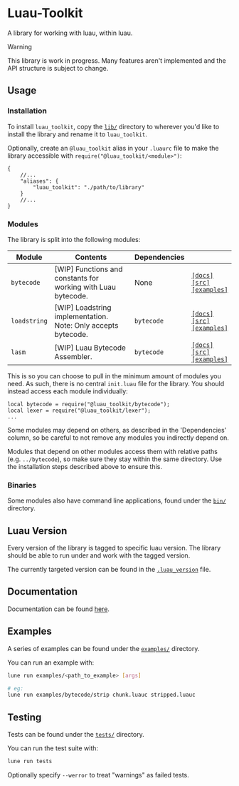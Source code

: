 # Luau-Toolkit

A library for working with luau, within luau.

> [!WARNING]
> This library is work in progress. Many features aren't implemented and the API
> structure is subject to change.

## Usage

### Installation

To install `luau_toolkit`, copy the [`lib/`](./src) directory to wherever you'd
like to install the library and rename it to `luau_toolkit`.

Optionally, create an `@luau_toolkit` alias in your `.luaurc` file to make the
library accessible with `require("@luau_toolkit/<module>")`:

```jsonc
{
    //...
    "aliases": {
        "luau_toolkit": "./path/to/library"
    }
    //...
}
```

### Modules

The library is split into the following modules:

| Module       | Contents                                                       | Dependencies |                                                                                                                      |
| ------------ | -------------------------------------------------------------- | ------------ | -------------------------------------------------------------------------------------------------------------------- |
| `bytecode`   | \[WIP] Functions and constants for working with Luau bytecode. | None         | [`[docs]`](./docs/modules/bytecode.md)<br/>[`[src]`](./lib/bytecode/)<br/>[`[examples]`](./examples/bytecode/)       |
| `loadstring` | \[WIP] Loadstring implementation. Note: Only accepts bytecode. | `bytecode`   | [`[docs]`](./docs/modules/loadstring.md)<br/>[`[src]`](./lib/loadstring/)<br/>[`[examples]`](./examples/loadstring/) |
| `lasm`       | \[WIP] Luau Bytecode Assembler.                                | `bytecode`   | [`[docs]`](./docs/modules/lasm.md)<br/>[`[src]`](./lib/lasm/)<br/>[`[examples]`](./examples/lasm/)                   |

<!--| [`vm`](./lib/vm/)             | **\[WIP]** Luau virtual machine/interpreter implementations.       | `bytecode`       |-->
<!--| [`lexer`](./lib/lexer/)       | **\[WIP]** Luau source code lexer.                                 |                  |-->
<!--| [`misc`](./lib/misc/)         | **\[WIP]** Miscellaneous luau related items.                       | None             |-->
<!--| `parser`                  | **\[Not Started]** Luau source code parser.                        |                  |-->
<!--| `compiler`                | **\[Not Started/Unlikely]** Simple Luau compiler.                  |                  |-->
<!--| `decompiler`              |                                                                    | `bytecode`       |-->

This is so you can choose to pull in the minimum amount of modules you need. As
such, there is no central `init.luau` file for the library. You should instead
access each module individually:

```luau
local bytecode = require("@luau_toolkit/bytecode");
local lexer = require("@luau_toolkit/lexer");
...
```

Some modules may depend on others, as described in the 'Dependencies' column, so
be careful to not remove any modules you indirectly depend on.

Modules that depend on other modules access them with relative paths (e.g.
`../bytecode`), so make sure they stay within the same directory. Use the
installation steps described above to ensure this.

### Binaries

Some modules also have command line applications, found under the
[`bin/`](./bin/) directory.

## Luau Version

Every version of the library is tagged to specific luau version. The library
should be able to run under and work with the tagged version.

The currently targeted version can be found in the
[`.luau_version`](./.luau_version) file.

## Documentation

Documentation can be found [here](./docs/index.md).

## Examples

A series of examples can be found under the [`examples/`](./examples/)
directory.

You can run an example with:

```bash
lune run examples/<path_to_example> [args]

# eg:
lune run examples/bytecode/strip chunk.luauc stripped.luauc
```

## Testing

Tests can be found under the [`tests/`](./tests/) directory.

You can run the test suite with:

```bash
lune run tests
```

Optionally specify `--werror` to treat "warnings" as failed tests.
